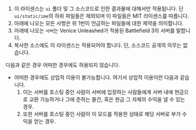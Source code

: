 1. 이 라이센스는 `ui` 폴더 및 그 소스코드로 인한 결과물에 대해서만 적용됩니다. 단 `ui/static/ime`의 하위 파일들은 제외되며 이 파일들은 MIT 라이센스를 따릅니다.
2. 아래에 나오는 모든 사항은 위 1번이 언급하는 파일들에 대한 제약을 의미합니다.
3. 아래에 나오는 `서버`는 Venice Unleashed가 적용된 Battlefield 3의 서버를 말합니다.
4. 복사한 소스에도 이 라이센스는 적용되어야 합니다. 단, 소스코드 공개의 의무는 없습니다.

다음과 같은 경우 어떠한 경우에도 허용되지 않습니다.

  * 어떠한 경우에도 상업적 이용이 불가능합니다. 여기서 상업적 이용이란 다음과 같습니다.
    1. 이는 서버를 호스팅 중인 사람이 서버에 입장하는 사람들에게 서버 내에 현금으로 교환 가능하거나 그에 준하는 물건, 혹은 현금 그 자체의 수익을 낼 수 있는 경우.
    2. 또한 서버를 호스팅 중인 사람이 이 모드를 적용한 상태로 해당 서버로 부가 수익을 얻는 경우.

